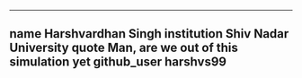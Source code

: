---
name Harshvardhan Singh
institution Shiv Nadar University
quote Man, are we out of this simulation yet
github_user harshvs99
---